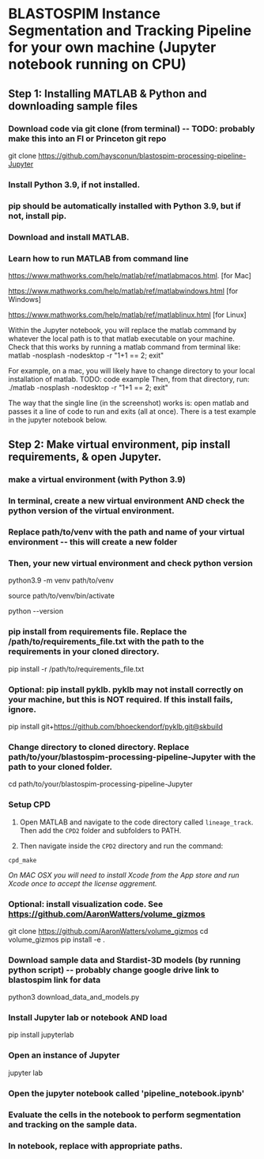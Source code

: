 
# BLASTOSPIM Instance Segmentation and Tracking Pipeline for your own machine (Jupyter notebook running on CPU)

## Step 1: Installing MATLAB & Python and downloading sample files

### Download code via git clone (from terminal) -- TODO: probably make this into an FI or Princeton git repo
git clone https://github.com/haysconun/blastospim-processing-pipeline-Jupyter

### Install Python 3.9, if not installed.
### pip should be automatically installed with Python 3.9, but if not, install pip.

### Download and install MATLAB.
### Learn how to run MATLAB from command line
https://www.mathworks.com/help/matlab/ref/matlabmacos.html.   [for Mac]

https://www.mathworks.com/help/matlab/ref/matlabwindows.html  [for Windows]

https://www.mathworks.com/help/matlab/ref/matlablinux.html    [for Linux]

Within the Jupyter notebook, you will replace the matlab command by whatever the local path is to that matlab executable on your machine.
Check that this works by running a matlab command from terminal like:
matlab -nosplash -nodesktop -r "1+1 == 2; exit"

For example, on a mac, you will likely have to change directory to your local installation of matlab. TODO: code example
Then, from that directory, run:
./matlab -nosplash -nodesktop -r "1+1 == 2; exit"

The way that the single line (in the screenshot) works is: open matlab and passes it a line of code to run and exits (all at once).
There is a test example in the jupyter notebook below.

## Step 2: Make virtual environment, pip install requirements, & open Jupyter.

### make a virtual environment (with Python 3.9)
### In terminal, create a new virtual environment AND check the python version of the virtual environment.
### Replace path/to/venv with the path and name of your virtual environment -- this will create a new folder
### Then, your new virtual environment and check python version
python3.9 -m venv path/to/venv

source path/to/venv/bin/activate

python --version

### pip install from requirements file. Replace the /path/to/requirements_file.txt with the path to the requirements in your cloned directory.
pip install -r /path/to/requirements_file.txt

### Optional: pip install pyklb. pyklb may not install correctly on your machine, but this is NOT required. If this install fails, ignore. 
pip install git+https://github.com/bhoeckendorf/pyklb.git@skbuild

### Change directory to cloned directory. Replace path/to/your/blastospim-processing-pipeline-Jupyter with the path to your cloned folder.
cd path/to/your/blastospim-processing-pipeline-Jupyter

### Setup CPD 

1. Open MATLAB and navigate to the code directory called `lineage_track`. Then add the `CPD2` folder and subfolders to PATH. 

2. Then navigate inside the `CPD2` directory and run the command:

```
cpd_make
```

*On MAC OSX you will need to install Xcode from the App store and run Xcode once to accept the license aggrement.*

### Optional: install visualization code. See https://github.com/AaronWatters/volume_gizmos
git clone https://github.com/AaronWatters/volume_gizmos
cd volume_gizmos
pip install -e .

### Download sample data and Stardist-3D models (by running python script) -- probably change google drive link to blastospim link for data
python3 download_data_and_models.py

### Install Jupyter lab or notebook AND load
pip install jupyterlab

### Open an instance of Jupyter
jupyter lab

### Open the jupyter notebook called 'pipeline_notebook.ipynb'
### Evaluate the cells in the notebook to perform segmentation and tracking on the sample data.

### In notebook, replace with appropriate paths.
